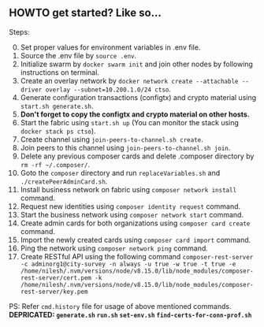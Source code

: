 ## HOWTO get started? Like so...

Steps:

0.	Set proper values for environment variables in .env file.
1.	Source the .env file by ``source .env``.
2.	Initialize swarm by ``docker swarm init`` and join other nodes by following instructions on terminal.
3.	Create an overlay network by ``docker network create --attachable --driver overlay --subnet=10.200.1.0/24 ctso``.
4.	Generate configuration transactions (configtx) and crypto material using ``start.sh generate.sh``.
5.	<b>Don't forget to copy the configtx and crypto material on other hosts.</b>
6.	Start the fabric using ``start.sh up`` (You can monitor the stack using ``docker stack ps ctso``).
7.	Create channel using ``join-peers-to-channel.sh create``.
8.	Join peers to this channel using ``join-peers-to-channel.sh join``.
9.	Delete any previous composer cards and delete .composer directory by ``rm -rf ~/.composer/``.
10.	Goto the ``composer`` directory and run ``replaceVariables.sh`` and ``./createPeerAdminCard.sh``.
11.	Install business network on fabric using ``composer network install`` command.
12.	Request new identities using ``composer identity request`` command.
13.	Start the business network using ``composer network start`` command.
14. Create admin cards for both organizations using ``composer card create`` command.
15.	Import the newly created cards using ``composer card import`` command.
16.	Ping the network using ``composer network ping`` command.
17.	Create RESTful API using the following command
	``composer-rest-server -c adminorg1@city-survey -n always -u true -w true -t true -e /home/nilesh/.nvm/versions/node/v8.15.0/lib/node_modules/composer-rest-server/cert.pem -k /home/nilesh/.nvm/versions/node/v8.15.0/lib/node_modules/composer-rest-server/key.pem``

PS:	Refer ``cmd.history`` file for usage of above mentioned commands.
	<b>DEPRICATED:
		``generate.sh``
		``run.sh``
		``set-env.sh``
		``find-certs-for-conn-prof.sh``</b>
